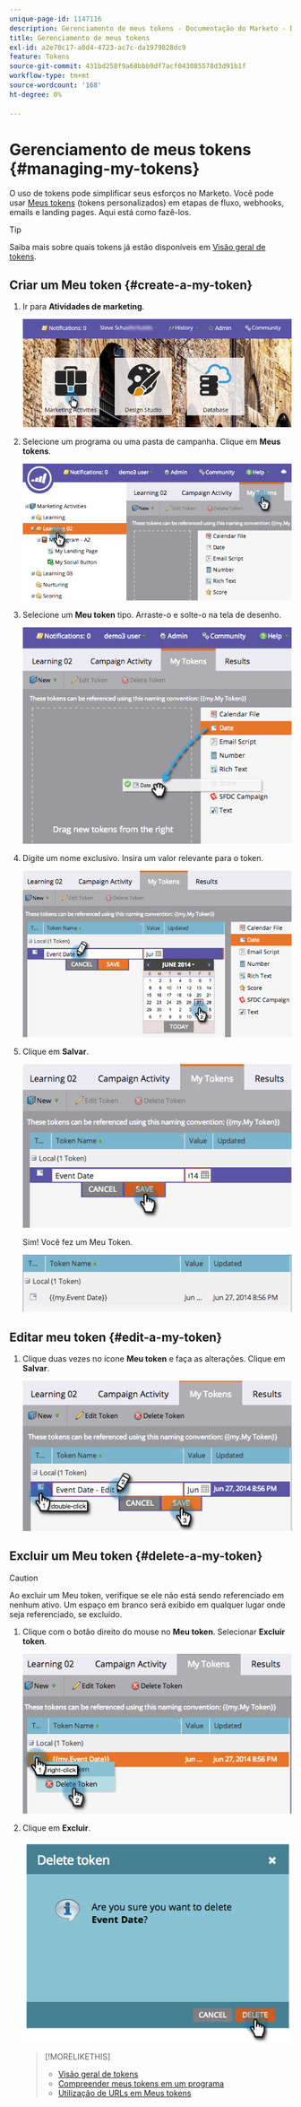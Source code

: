 ```yaml
---
unique-page-id: 1147116
description: Gerenciamento de meus tokens - Documentação do Marketo - Documentação do produto
title: Gerenciamento de meus tokens
exl-id: a2e70c17-a8d4-4723-ac7c-da1979828dc9
feature: Tokens
source-git-commit: 431bd258f9a68bbb9df7acf043085578d3d91b1f
workflow-type: tm+mt
source-wordcount: '168'
ht-degree: 0%

---
```


# Gerenciamento de meus tokens {#managing-my-tokens}

O uso de tokens pode simplificar seus esforços no Marketo. Você pode usar [Meus tokens](/help/marketo/product-docs/core-marketo-concepts/programs/tokens/understanding-my-tokens-in-a-program.md) (tokens personalizados) em etapas de fluxo, webhooks, emails e landing pages. Aqui está como fazê-los.

>[!TIP]
>
>Saiba mais sobre quais tokens já estão disponíveis em [Visão geral de tokens](/help/marketo/product-docs/demand-generation/landing-pages/personalizing-landing-pages/tokens-overview.md).

## Criar um Meu token {#create-a-my-token}

1. Ir para **Atividades de marketing**.

   ![](assets/login-marketing-activities.png)

1. Selecione um programa ou uma pasta de campanha. Clique em **Meus tokens**.

   ![](assets/image2014-9-18-12-3a4-3a27.png)

1. Selecione um **Meu token** tipo. Arraste-o e solte-o na tela de desenho.

   ![](assets/image2014-9-18-12-3a4-3a39.png)

1. Digite um nome exclusivo. Insira um valor relevante para o token.

   ![](assets/image2014-9-18-12-3a4-3a53.png)

1. Clique em **Salvar**.

   ![](assets/image2014-9-18-12-3a5-3a5.png)

   Sim! Você fez um Meu Token.

   ![](assets/image2014-9-18-12-3a5-3a15.png)

## Editar meu token {#edit-a-my-token}

1. Clique duas vezes no ícone **Meu token** e faça as alterações. Clique em **Salvar**.

   ![](assets/image2014-9-18-12-3a5-3a45.png)

## Excluir um Meu token {#delete-a-my-token}

>[!CAUTION]
>
>Ao excluir um Meu token, verifique se ele não está sendo referenciado em nenhum ativo. Um espaço em branco será exibido em qualquer lugar onde seja referenciado, se excluído.

1. Clique com o botão direito do mouse no **Meu token**. Selecionar **Excluir token**.

   ![](assets/image2014-9-18-12-3a7-3a24.png)

1. Clique em **Excluir**.

   ![](assets/image2014-9-18-12-3a7-3a31.png)

   >[!MORELIKETHIS]
   >
   >* [Visão geral de tokens](/help/marketo/product-docs/demand-generation/landing-pages/personalizing-landing-pages/tokens-overview.md)
   >* [Compreender meus tokens em um programa](/help/marketo/product-docs/core-marketo-concepts/programs/tokens/understanding-my-tokens-in-a-program.md)
   >* [Utilização de URLs em Meus tokens](/help/marketo/product-docs/email-marketing/general/using-tokens/using-urls-in-my-tokens.md)
